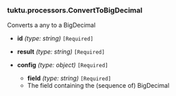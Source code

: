 ### tuktu.processors.ConvertToBigDecimal
Converts a any to a BigDecimal

  * **id** *(type: string)* `[Required]`

  * **result** *(type: string)* `[Required]`

  * **config** *(type: object)* `[Required]`

    * **field** *(type: string)* `[Required]`
    - The field containing the (sequence of) BigDecimal
 
